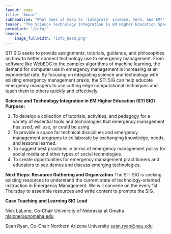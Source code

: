 ```yaml
---
layout: page
title: "About"
subheadline: "What does it mean to 'integrate' science, tech, and EM?"
teaser: "The Science Technology Integration in EM Higher Education Special Interest Group (STI SIG) is an interdisciplinary SIG meant to foster technology use in the practice and pedagogy of emergency management."
permalink: "/info/"
header:
    image_fullwidth: "info_head.png"
---
```


STI SIG seeks to provide assignments, tutorials, guidance, and philosophies on how to better connect technology use to emergency management. From software like WebEOC to the complex algorithms of machine learning, the demand for computer use in emergency management is increasing at an exponential rate. By focusing on integrating science and technology with existing emergency management praxis, the STI SIG can help educate emergency managers to use cutting edge computational techniques and teach them to others quickly and effectively. 

**Science and Technology Integration in EM Higher Education (STI SIG) Purpose:**

1. To develop a collection of tutorials, activities, and pedagogy for a variety of essential tools and technologies that emergency management has used, will use, or could be using. 
2. To provide a space for technical disciplines and emergency management programs to collaborate by exchanging knowledge, needs, and lessons learned.
3. To suggest best practices in terms of emergency management policy for social media and other types of social technologies. 
4. To create opportunities for emergency management practitioners and educators to see demos and discuss emerging technologies. 

**Next Steps: Resource Gathering and Organization**
The STI SIG is seeking existing resources to understand the current state of technology-oriented instruction in Emergency Management. We will convene on the every 1st Thursday to assemble resources and write content to promote the SIG.

**Case Teaching and Learning SIG Lead**

Nick LaLone, Co-Chair
University of Nebraska at Omaha
nlalone@unomaha.edu 

Sean Ryan, Co-Chair
Northern Arizona University
sean.ryan@nau.edu 

<!-- 

...and learn at the same time.

*Feeling Responsive* is my first theme which I let into the world. It's built on work and knowledge of others. While I am still designing it, you read about whats behind this theme in the – *hopefully* – near future.
 -->

<!-- ## Features

* [Responsive Gallery][8], [Videos][9], [Grid][10], [Typography][11],...
* 100% GitHub Pages friendly
* Easy editable navigation, footer and social media links
* Language Ready – just translate one file.
* Lots of possibilities to customize it to your needs
* Lots of different headers
* Various post formats to let your content shine
* Uses Jekyll 3.0
* Multiple possibilities to use images in different ways
* Fine typography
* Play Video and Audio with [Mediaelement.js][12] -->



<!-- ## I got inspired by...

[Michael Rose][1] and his fabulous [themes for jekyll][2]. Authors of [A List Apart][4] and [Smashing Magazine][5] since 2002. [GitHub][6] and how they built such a habitat for cooperation worldwide. [Automattic][3] and how they built a fantastic community around WordPress. And many, many more...

Please make *Feeling Responsive* yours and if you like it, please link back to my homebase <a href="http://phlow.de/">Phlow</a>. That would be awesome.

#### Since then, fork it!

Yours sincerelly, [Moritz »mo.« Sauer][7] -->


<!--  [1]: http://mademistakes.com/about/
 [2]: http://mademistakes.com/work/jekyll-themes/
 [3]: http://automattic.com/
 [4]: http://alistapart.com/
 [5]: http://www.smashingmagazine.com/
 [6]: https://github.com/
 [7]: http://sauer.io
 [8]: {{ site.url }}/design/gallery/
 [9]: {{ site.url }}/design/video/
 [10]: {{ site.url }}/design/grid/
 [11]: {{ site.url }}/design/typography/
 [12]: {{ site.url }}/design/mediaelement_js/
 [13]: #
 [14]: #
 [15]: #
 [16]: #
 [17]: #
 [18]: #
 [19]: #
 [20]: # -->